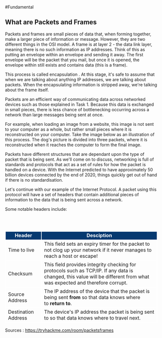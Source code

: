 #Fundamental
## What are Packets and Frames
Packets and frames are small pieces of data that, when forming together, make a larger piece of information or message. However, they are two different things in the OSI model. A frame is at layer 2 - the data link layer, meaning there is no such information as IP addresses. Think of this as putting an envelope within an envelope and sending it away. The first envelope will be the packet that you mail, but once it is opened, the envelope within still exists and contains data (this is a frame).

This process is called encapsulation . At this stage, it's safe to assume that when we are talking about anything IP addresses, we are talking about packets. When the encapsulating information is stripped away, we're talking about the frame itself.

Packets are an efficient way of communicating data across networked devices such as those explained in Task 1. Because this data is exchanged in small pieces, there is less chance of bottlenecking occurring across a network than large messages being sent at once.

For example, when loading an image from a website, this image is not sent to your computer as a whole, but rather small pieces where it is reconstructed on your computer. Take the image below as an illustration of this process. The dog's picture is divided into three packets, where it is reconstructed when it reaches the computer to form the final image.

Packets have different structures that are dependant upon the type of packet that is being sent. As we'll come on to discuss, networking is full of standards and protocols that act as a set of rules for how the packet is handled on a device. With the Internet predicted to have approximately 50 billion devices connected by the end of 2020, things quickly get out of hand if there is no standardisation.

Let's continue with our example of the Internet Protocol. A packet using this protocol will have a set of headers that contain additional pieces of information to the data that is being sent across a network.

Some notable headers include:
<table>
    <tbody>
		<tr style="text-align:center;background-color:#063970;color:#ffffff;">
            <td style="border:2px solid #FFF"><b>Header<br></b></td>
            <td style="border:2px solid #FFF"><b>Desciption<br></b></td>
        </tr>
        <tr>
            <td style="border:2px solid #FFF">Time to live<br></td>
            <td style="border:2px solid #FFF">This field sets an expiry timer for the packet to not clog up your network if it never manages to reach a host or escape!<br></td>
        </tr>
        <tr>
            <td style="border:2px solid #FFF">Checksum<br></td>
            <td style="border:2px solid #FFF">This field provides integrity checking for protocols such as TCP/IP. If any data is changed, this value will be different from what was expected and therefore corrupt.<br></td>
        </tr>
        <tr>
            <td style="border:2px solid #FFF">Source Address<br></td>
            <td style="border:2px solid #FFF">The IP address of the device that the packet is being sent <strong>from</strong> so that data knows where to <strong>return to</strong>.<br></td>
        </tr>
        <tr>
            <td style="border:2px solid #FFF">Destination Address<br></td>
            <td style="border:2px solid #FFF">The device's IP address the packet is being sent to so that data knows where to travel next.<br></td>
        </tr>
    </tbody>
</table>


Sources : https://tryhackme.com/room/packetsframes
